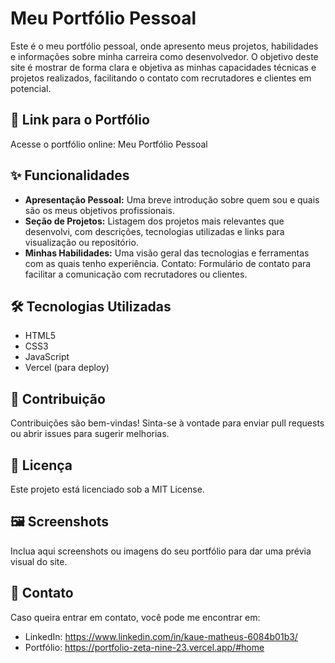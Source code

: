 # Meu Portfólio Pessoal
Este é o meu portfólio pessoal, onde apresento meus projetos, habilidades e informações sobre minha carreira como desenvolvedor. O objetivo deste site é mostrar de forma clara e objetiva as minhas capacidades técnicas e projetos realizados, facilitando o contato com recrutadores e clientes em potencial.

## 🔗 Link para o Portfólio
Acesse o portfólio online: Meu Portfólio Pessoal

## ✨ Funcionalidades
- **Apresentação Pessoal:** Uma breve introdução sobre quem sou e quais são os meus objetivos profissionais.
- **Seção de Projetos:** Listagem dos projetos mais relevantes que desenvolvi, com descrições, tecnologias utilizadas e links para visualização ou repositório.
- **Minhas Habilidades:** Uma visão geral das tecnologias e ferramentas com as quais tenho experiência.
Contato: Formulário de contato para facilitar a comunicação com recrutadores ou clientes.
## 🛠️ Tecnologias Utilizadas
- HTML5
- CSS3
- JavaScript
- Vercel (para deploy)

## 🤝 Contribuição
Contribuições são bem-vindas! Sinta-se à vontade para enviar pull requests ou abrir issues para sugerir melhorias.

## 📜 Licença
Este projeto está licenciado sob a MIT License.

## 🖼️ Screenshots
Inclua aqui screenshots ou imagens do seu portfólio para dar uma prévia visual do site.

## 📧 Contato
Caso queira entrar em contato, você pode me encontrar em:

- LinkedIn: https://www.linkedin.com/in/kaue-matheus-6084b01b3/
- Portfólio: https://portfolio-zeta-nine-23.vercel.app/#home
 
